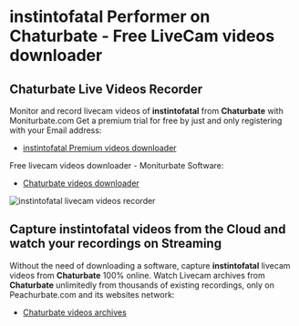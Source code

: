# instintofatal Performer on Chaturbate - Free LiveCam videos downloader

## Chaturbate Live Videos Recorder

Monitor and record livecam videos of **instintofatal** from **Chaturbate** with Moniturbate.com
Get a premium trial for free by just and only registering with your Email address:
* [instintofatal Premium videos downloader](https://moniturbate.com/request-demo-licence-key.html)

Free livecam videos downloader - Moniturbate Software:
* [Chaturbate videos downloader](https://moniturbate.com/moniturbate-download-software.html)

![instintofatal livecam videos recorder](https://peachurnet.com/templates/moniturbate-software.png)


## Capture instintofatal videos from the Cloud and watch your recordings on Streaming

Without the need of downloading a software, capture **instintofatal** livecam videos from **Chaturbate** 100% online.
Watch Livecam archives from **Chaturbate** unlimitedly from thousands of existing recordings, only on Peachurbate.com and its websites network:
* [Chaturbate videos archives](https://peachurnet.com/)